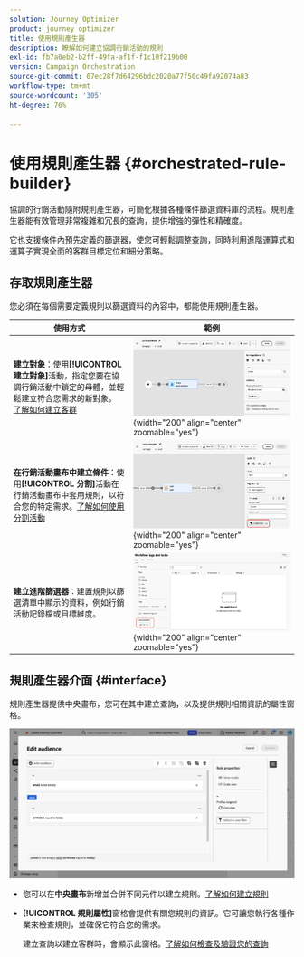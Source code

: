 ```yaml
---
solution: Journey Optimizer
product: journey optimizer
title: 使用規則產生器
description: 瞭解如何建立協調行銷活動的規則
exl-id: fb7a0eb2-b2ff-49fa-af1f-f1c10f219b00
version: Campaign Orchestration
source-git-commit: 07ec28f7d64296bdc2020a77f50c49fa92074a83
workflow-type: tm+mt
source-wordcount: '305'
ht-degree: 76%

---
```



# 使用規則產生器 {#orchestrated-rule-builder}

協調的行銷活動隨附規則產生器，可簡化根據各種條件篩選資料庫的流程。規則產生器能有效管理非常複雜和冗長的查詢，提供增強的彈性和精確度。

它也支援條件內預先定義的篩選器，使您可輕鬆調整查詢，同時利用進階運算式和運算子實現全面的客群目標定位和細分策略。

## 存取規則產生器

您必須在每個需要定義規則以篩選資料的內容中，都能使用規則產生器。

| 使用方式 | 範例 |
|  ---  |  ---  |
| **建立對象**：使用&#x200B;**[!UICONTROL 建立對象]**&#x200B;活動，指定您要在協調行銷活動中鎖定的母體，並輕鬆建立符合您需求的新對象。 [了解如何建立客群](../orchestrated/activities/build-audience.md) | ![顯示如何存取客群建立介面的影像](assets/query-access-audience.png){width="200" align="center" zoomable="yes"} |
| **在行銷活動畫布中建立條件**：使用&#x200B;**[!UICONTROL 分割]**&#x200B;活動在行銷活動畫布中套用規則，以符合您的特定需求。[了解如何使用分割活動](../orchestrated/activities/split.md) | ![顯示如何存取工作流程自訂選項的影像](assets/query-access-split.png){width="200" align="center" zoomable="yes"} |
| **建立進階篩選器**：建置規則以篩選清單中顯示的資料，例如行銷活動記錄檔或目標維度。 | ![顯示如何自訂清單篩選器的影像](assets/query-access-advanced-filters.png){width="200" align="center" zoomable="yes"} |

## 規則產生器介面 {#interface}

規則產生器提供中央畫布，您可在其中建立查詢，以及提供規則相關資訊的屬性窗格。

![顯示規則產生器介面的影像](assets/rule-builder-interface.png)

* 您可以在&#x200B;**中央畫布**&#x200B;新增並合併不同元件以建立規則。[了解如何建立規則](../orchestrated/build-query.md)

* **[!UICONTROL 規則屬性]**&#x200B;窗格會提供有關您規則的資訊。它可讓您執行各種作業來檢查規則，並確保它符合您的需求。

  建立查詢以建立客群時，會顯示此窗格。[了解如何檢查及驗證您的查詢](build-query.md#check-and-validate-your-query)
